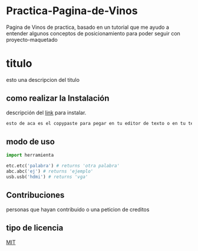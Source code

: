 # Practica-Pagina-de-Vinos
Pagina de Vinos de practica, basado en un tutorial que me ayudo a entender algunos conceptos de posicionamiento para poder seguir con proyecto-maquetado


# titulo

esto una descripcion del titulo

## como realizar la Instalación

descripción del [link](#) para instalar.

```bash
esto de aca es el copypaste para pegar en tu editor de texto o en tu terminal
```

## modo de uso

```python
import herramienta

etc.etc('palabra') # returns 'otra palabra'
abc.abc('ej') # returns 'ejemplo'
usb.usb('hdmi') # returns 'vga'
```

## Contribuciones
personas que hayan contribuido o una peticion de creditos

## tipo de licencia
[MIT](https://choosealicense.com/licenses/mit/)
